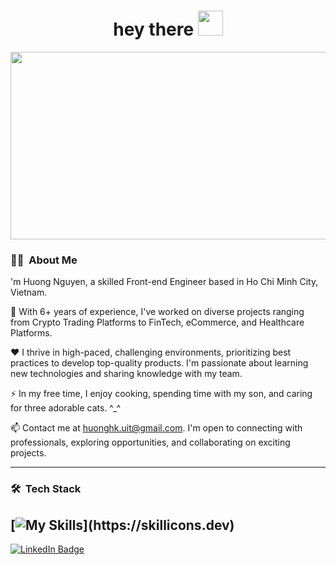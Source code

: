 <h1 align="center">hey there <img src="https://media.giphy.com/media/hvRJCLFzcasrR4ia7z/giphy.gif" width="40"></h1>

<p align="center"><img src="https://media.giphy.com/media/LMcB8XospGZO8UQq87/giphy.gif" width="600" height="300"  /></p>

### :woman_technologist: &nbsp;About Me

'm Huong Nguyen, a skilled Front-end Engineer based in Ho Chi Minh City, Vietnam.

🔭 With 6+ years of experience, I've worked on diverse projects ranging from Crypto Trading Platforms to FinTech, eCommerce, and Healthcare Platforms.

❤️ I thrive in high-paced, challenging environments, prioritizing best practices to develop top-quality products. I'm passionate about learning new technologies and sharing knowledge with my team.

⚡ In my free time, I enjoy cooking, spending time with my son, and caring for three adorable cats. ^_^

📫 Contact me at huonghk.uit@gmail.com. I'm open to connecting with professionals, exploring opportunities, and collaborating on exciting projects.

---

### 🛠 &nbsp;Tech Stack

[![My Skills](https://skillicons.dev/icons?i=js,ts,html,css,react,nextjs,tailwind,styledcomponents,)](https://skillicons.dev)
---

<a href="https://www.linkedin.com/in/huongdevvn"><img src="https://img.shields.io/badge/LinkedIn-blue?style=for-the-badge&logo=linkedin&logoColor=white" alt="LinkedIn Badge"></a>

